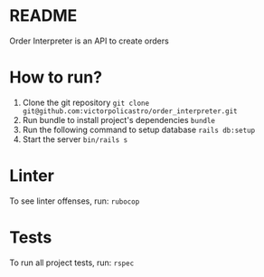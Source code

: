 # README

Order Interpreter is an API to create orders

# How to run?
1. Clone the git repository
  `git clone git@github.com:victorpolicastro/order_interpreter.git`
2. Run bundle to install project's dependencies
  `bundle`
3. Run the following command to setup database
  `rails db:setup`
4. Start the server
  `bin/rails s`

# Linter
To see linter offenses, run:
  `rubocop`

# Tests
To run all project tests, run:
  `rspec`